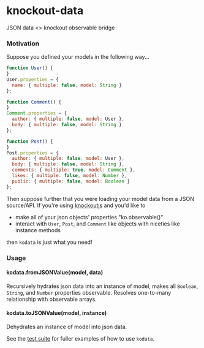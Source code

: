 knockout-data
=============

JSON data <> knockout observable bridge

### Motivation

Suppose you defined your models in the following way...

```js
function User() {
}
User.properties = {
  name: { multiple: false, model: String }
};

function Comment() {
}
Comment.properties = {
  author: { multiple: false, model: User },
  body: { multiple: false, model: String }
};

function Post() {
}
Post.properties = {
  author: { multiple: false, model: User },
  body: { multiple: false, model: String },
  comments: { multiple: true, model: Comment },
  likes: { multiple: false, model: Number },
  public: { multiple: false, model: Boolean }
};
```

Then suppose further that you were loading your model data from a JSON source/API. If you're using [knockoutjs](http://knockoutjs.com/) and you'd like to

+ make all of your json objects' properties "ko.observable()"
+ interact with `User`, `Post`, and `Comment` like objects with niceties like instance methods

then `kodata` is just what you need!

### Usage

#### kodata.fromJSONValue(model, data)

Recursively hydrates json data into an instance of model, makes all `Boolean`, `String`, and `Number` properties observable. Resolves one-to-many relationship with observable arrays.

#### kodata.toJSONValue(model, instance)

Dehydrates an instance of model into json data.

See the [test suite](https://github.com/gaye/knockout-data/tree/master/test) for fuller examples of how to use `kodata`.
